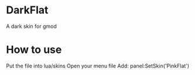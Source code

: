DarkFlat
========

A dark skin for gmod

How to use
=========
Put the file into lua/skins
Open your menu file
Add: panel:SetSkin('PinkFlat')

